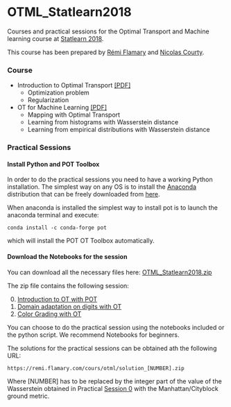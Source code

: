 # OTML_Statlearn2018

Courses and practical sessions for the Optimal Transport and Machine learning course at [Statlearn 2018](http://statlearn.sfds.asso.fr/).


This course has been prepared by [Rémi Flamary](http://remi.flamary.com/)  and [Nicolas Courty](http://people.irisa.fr/Nicolas.Courty/).

### Course

* Introduction to Optimal Transport [[PDF]]()
    * Optimization problem
    * Regularization
* OT for Machine Learning [[PDF]](https://remi.flamary.com/cours/otml/OTML_Statlearn_2018.pdf)
    * Mapping with Optimal Transport
    * Learning from histograms with Wasserstein distance
    * Learning from empirical distributions with Wasserstein distance


### Practical Sessions


#### Install Python and POT Toolbox

In order to do the practical sessions you need to have a working Python installation. 
The simplest way on any OS is to install the [Anaconda](https://www.anaconda.com/download/) distribution that can be freely downloaded from [here](https://www.anaconda.com/download/).

When anaconda is installed the simplest way to install pot is to launch the anaconda terminal and execute:

```
conda install -c conda-forge pot 
```

which will install the POT OT Toolbox automatically.

#### Download the Notebooks for the session

You can download all the necessary files here: [OTML_Statlearn2018.zip](https://github.com/rflamary/OTML_Statlearn2018/archive/master.zip)

The zip file contains the following session:

0. [Introduction to OT with POT](0_Intro_OT.ipynb)
1. [Domain adaptation on digits with OT](1_DomainAdaptation.ipynb)
2. [Color Grading with OT](2_ColorGrading.ipynb)

You can choose to do the practical session using the notebooks included or the python script. We recommend Notebooks for beginners. 

The solutions  for the practical sessions can be obtained ath the following URL:

```
https://remi.flamary.com/cours/otml/solution_[NUMBER].zip
```

Where [NUMBER] has to be replaced by the integer part of the value of the Wasserstein obtained in Practical [Session 0](0_Intro_OT.ipynb) with the Manhattan/Cityblock ground metric.